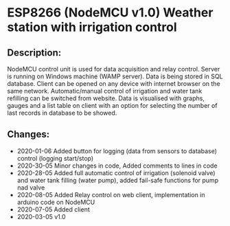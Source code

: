 # ESP8266 (NodeMCU v1.0) Weather station with irrigation control
## Description:
NodeMCU control unit is used for data acquisition and relay control. Server is running on Windows machine (WAMP server). Data is being stored in SQL database. Client can be opened on any device with internet browser on the same network. Automatic/manual control of irrigation and water tank refilling can be switched from website. Data is visualised with graphs, gauges and a list table on client with an option for selecting the number of last records in database to be showed.
## Changes:
- 2020-01-06 Added button for logging (data from sensors to database) control (logging start/stop)
- 2020-30-05 Minor changes in code, Added comments to lines in code
- 2020-28-05 Added full automatic control of irrigation (solenoid valve) and water tank filling (water pump), added fail-safe functions for pump nad valve
- 2020-08-05 Added Relay control on web client, implementation in arduino code on NodeMCU 
- 2020-07-05 Added client 
- 2020-03-05 v1.0
